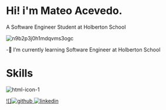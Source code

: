 Hi! i'm Mateo Acevedo.
=============

A Software Engineer Student at Holberton School


![n9b2p3j0h1mdqvms3ogc](https://user-images.githubusercontent.com/98199846/179628983-a1986ceb-aa01-4bd5-b0fa-38263235b5a6.gif)

-🌱 I’m currently learning Software Engineer at Holberton School

Skills
=============
![html-icon-1](https://user-images.githubusercontent.com/98199846/179632051-6324168e-658c-4729-a209-38630f948b04.png)

[![]![github](https://user-images.githubusercontent.com/98199846/179635382-37cfad37-cd30-4a7d-b4b6-2736c722c817.png)
](https://github.com/TEOACEVEDO)
[![linkedin](https://user-images.githubusercontent.com/98199846/179634910-6d04b439-b783-45fe-a258-ecc594e95512.png)
](https://www.linkedin.com/in/mateo-acevedo-v%C3%A9lez-b59833231/)



